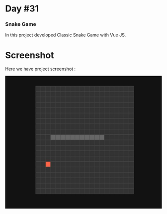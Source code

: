 # Day #31

### Snake Game
In this project developed Classic Snake Game with Vue JS.

# Screenshot
Here we have project screenshot :

![screenshot](screenshot.jpeg)